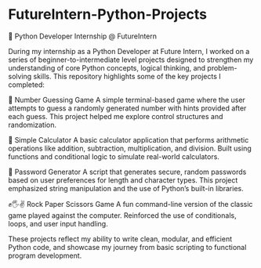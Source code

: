 # FutureIntern-Python-Projects

🚀 Python Developer Internship @ FutureIntern

During my internship as a Python Developer at Future Intern, I worked on a series of beginner-to-intermediate level projects designed to strengthen my understanding of core Python concepts, logical thinking, and problem-solving skills. This repository highlights some of the key projects I completed:

🎯 Number Guessing Game
A simple terminal-based game where the user attempts to guess a randomly generated number with hints provided after each guess. This project helped me explore control structures and randomization.

🧮 Simple Calculator
A basic calculator application that performs arithmetic operations like addition, subtraction, multiplication, and division. Built using functions and conditional logic to simulate real-world calculators.

🔐 Password Generator
A script that generates secure, random passwords based on user preferences for length and character types. This project emphasized string manipulation and the use of Python’s built-in libraries.

✊🖐✌ Rock Paper Scissors Game
A fun command-line version of the classic game played against the computer. Reinforced the use of conditionals, loops, and user input handling.


These projects reflect my ability to write clean, modular, and efficient Python code, and showcase my journey from basic scripting to functional program development.
